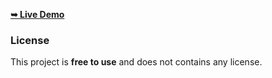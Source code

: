<a href="#"><strong>➥ Live Demo</strong></a>

### License

This project is **free to use** and does not contains any license.
